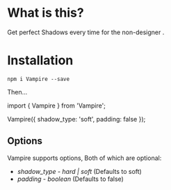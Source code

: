 # What is this?

Get perfect Shadows every time for the non-designer .

# Installation

`npm i Vampire --save`

Then...

import { Vampire } from 'Vampire';

Vampire({
    shadow_type: 'soft',
    padding: false
});
## Options

Vampire supports options, Both of which are optional:

* *shadow_type* - _hard | soft_ (Defaults to soft)
* *padding* - _boolean_ (Defaults to false)